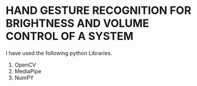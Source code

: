 # HAND GESTURE RECOGNITION FOR BRIGHTNESS AND VOLUME CONTROL OF A SYSTEM
I have used the following python Libraries.
1) OpenCV
2) MediaPipe
3) NumPY
